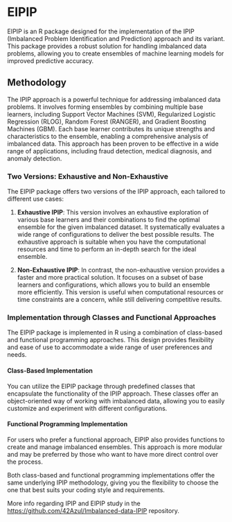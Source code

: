 # EIPIP
EIPIP is an R package designed for the implementation of the IPIP (Imbalanced Problem Identification and Prediction) approach and its variant. This package provides a robust solution for handling imbalanced data problems, allowing you to create ensembles of machine learning models for improved predictive accuracy.

## Methodology

The IPIP approach is a powerful technique for addressing imbalanced data problems. It involves forming ensembles by combining multiple base learners, including Support Vector Machines (SVM), Regularized Logistic Regression (RLOG), Random Forest (RANGER), and Gradient Boosting Machines (GBM). Each base learner contributes its unique strengths and characteristics to the ensemble, enabling a comprehensive analysis of imbalanced data. This approach has been proven to be effective in a wide range of applications, including fraud detection, medical diagnosis, and anomaly detection.

### Two Versions: Exhaustive and Non-Exhaustive

The EIPIP package offers two versions of the IPIP approach, each tailored to different use cases:

1. **Exhaustive IPIP**: This version involves an exhaustive exploration of various base learners and their combinations to find the optimal ensemble for the given imbalanced dataset. It systematically evaluates a wide range of configurations to deliver the best possible results. The exhaustive approach is suitable when you have the computational resources and time to perform an in-depth search for the ideal ensemble.

2. **Non-Exhaustive IPIP**: In contrast, the non-exhaustive version provides a faster and more practical solution. It focuses on a subset of base learners and configurations, which allows you to build an ensemble more efficiently. This version is useful when computational resources or time constraints are a concern, while still delivering competitive results.

### Implementation through Classes and Functional Approaches

The EIPIP package is implemented in R using a combination of class-based and functional programming approaches. This design provides flexibility and ease of use to accommodate a wide range of user preferences and needs.

#### Class-Based Implementation
You can utilize the EIPIP package through predefined classes that encapsulate the functionality of the IPIP approach. These classes offer an object-oriented way of working with imbalanced data, allowing you to easily customize and experiment with different configurations.

#### Functional Programming Implementation
For users who prefer a functional approach, EIPIP also provides functions to create and manage imbalanced ensembles. This approach is more modular and may be preferred by those who want to have more direct control over the process.

Both class-based and functional programming implementations offer the same underlying IPIP methodology, giving you the flexibility to choose the one that best suits your coding style and requirements.

More info regarding IPIP and EIPIP study in the https://github.com/42Azul/Imbalanced-data-IPIP repository.
